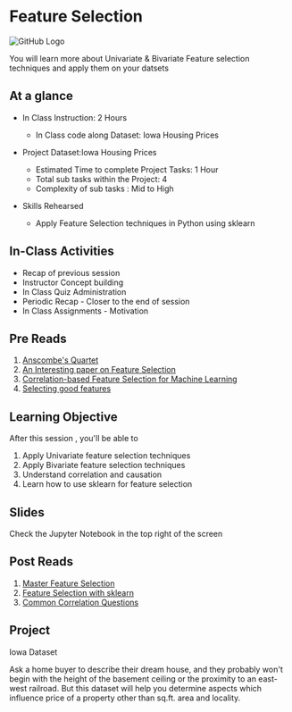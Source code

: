 # Feature Selection
![GitHub Logo](https://s3.ap-south-1.amazonaws.com/greyatom-social/GreyAtom-logo.png)

You will learn more about Univariate & Bivariate Feature selection techniques and apply them on your datsets

## At a glance
* In Class Instruction: 2 Hours
  * In Class code along Dataset: Iowa Housing Prices
  
* Project Dataset:Iowa Housing Prices
  * Estimated Time to complete Project Tasks: 1 Hour
  * Total sub tasks within the Project: 4
  * Complexity of sub tasks : Mid to High

 
* Skills Rehearsed
  * Apply Feature Selection techniques in Python using sklearn

## In-Class Activities
* Recap of previous session
* Instructor Concept building
* In Class Quiz Administration
* Periodic Recap - Closer to the end of session
* In Class Assignments - Motivation


## Pre Reads
1. [Anscombe's Quartet](https://en.wikipedia.org/wiki/Anscombe%27s_quartet)
2. [An Interesting paper on Feature Selection](http://www.jmlr.org/papers/volume3/guyon03a/guyon03a.pdf)
4. [Correlation-based Feature Selection for Machine Learning](http://www.cs.waikato.ac.nz/~mhall/thesis.pdf)
5. [Selecting good features](http://blog.datadive.net/selecting-good-features-part-i-univariate-selection/)


## Learning Objective

After this session , you'll be able to
1. Apply Univariate feature selection techniques
2. Apply Bivariate feature selection techniques
3. Understand correlation and causation
4. Learn how to use sklearn for feature selection


## Slides
Check the Jupyter Notebook in the top right of the screen


## Post Reads

1. [Master Feature Selection](http://machinelearningmastery.com/feature-selection-machine-learning-python/)
2. [Feature Selection with sklearn](http://machinelearningmastery.com/feature-selection-in-python-with-scikit-learn/)
3. [Common Correlation Questions](https://www.analyticsvidhya.com/blog/2015/06/correlation-common-questions/)


## Project 
Iowa Dataset

Ask a home buyer to describe their dream house, and they probably won't begin with the height of the basement ceiling or the proximity to an east-west railroad. But this dataset will help you determine aspects which influence price of a property other than sq.ft. area and locality. 







